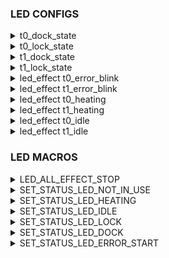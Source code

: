 ### LED CONFIGS


<details><summary>t0_dock_state</summary>

```  
[led_effect t0_dock_state]
   autostart:              false
   frame_rate:             24
   leds:
       neopixel:t0_led
   layers:
     static  10 1 top (0.5,0.5,0.5)
```
</details>

<details><summary>t0_lock_state</summary>

```  
[led_effect t0_lock_state]
     autostart:              false
     frame_rate:             24
     leds:
         neopixel:t0_led
     layers:
       static  10 1 top (0,0.5,0)

```
</details>

<details><summary>t1_dock_state</summary>

```  
[led_effect t1_dock_state]
    autostart:              false
    frame_rate:             24
    leds:
        neopixel:t1_led
    layers:
      static  10 1 top (0.5,0.5,0.5)
```
</details>

<details><summary>t1_lock_state</summary>

```
[led_effect t1_lock_state]
   autostart:              false
   frame_rate:             24
   leds:
       neopixel:t1_led
   layers:
     static  10 1 top (0,0.5,0)
```
</details>

<details><summary>led_effect t0_error_blink</summary>

```      
[led_effect t0_error_blink]
   autostart:              false
   frame_rate:             24
   leds:
       neopixel:t0_led
   layers:
      strobe 1 2 add (1.0,0,0)
```

</details>

<details><summary>led_effect t1_error_blink</summary>

```      
[led_effect t1_error_blink]
   autostart:              false
   frame_rate:             24
   leds:
      neopixel:t1_led
   layers:
      strobe 1 2 add (1.0,0,0)
```
</details>

<details><summary>led_effect t0_heating</summary>

```
[led_effect t0_heating]
   autostart:              false
   frame_rate:             24
   leds:
       neopixel:t0_led
   layers:
       breathing  3 0 screen (0.5,0.6,0.05)
```
</details>

<details><summary>led_effect t1_heating</summary>

```
      
[led_effect t1_heating]
   autostart:              false
   frame_rate:             24
   leds:
      neopixel:t1_led
   layers:
      breathing  3 0 screen (0.5,0.6,0.05)

```
</details>

<details><summary>led_effect t0_idle</summary>

```

[led_effect t0_idle]
   autostart:              false
   frame_rate:             24
   leds:
       neopixel:t0_led
   layers:
      static  10 1 top (0,1,0.7) 
      #static  10 1 top (0.5,0.5,0.5)

```
</details>

<details><summary>led_effect t1_idle</summary>

```

      
[led_effect t1_idle]
   autostart:              false
   frame_rate:             24
   leds:
      neopixel:t1_led
   layers:
      static  10 1 top (0,1,0.7) 

```
</details>

### LED MACROS


<details><summary>LED_ALL_EFFECT_STOP</summary>

```

[gcode_macro LED_ALL_EFFECT_STOP]
gcode:

   SET_LED_EFFECT EFFECT=t{params.T}_lock_state STOP=1
   SET_LED_EFFECT EFFECT=t{params.T}_error_blink  STOP=1
   SET_LED_EFFECT EFFECT=t{params.T}_dock_state STOP=1
   SET_LED_EFFECT EFFECT=t{params.T}_heating STOP=1
   SET_LED_EFFECT EFFECT=t{params.T}_idle STOP=1

```
</details>

<details><summary>SET_STATUS_LED_NOT_IN_USE</summary>

```

[gcode_macro SET_STATUS_LED_NOT_IN_USE]
   gcode:
     LED_ALL_EFFECT_STOP T={params.T}

```
</details>

<details><summary>SET_STATUS_LED_HEATING</summary>

```
   
[gcode_macro SET_STATUS_LED_HEATING]
gcode:
  LED_ALL_EFFECT_STOP T={params.T}
  SET_LED_EFFECT EFFECT=t{params.T}_heating

```
</details>

<details><summary>SET_STATUS_LED_IDLE</summary>

```


[gcode_macro SET_STATUS_LED_IDLE]
gcode:
 LED_ALL_EFFECT_STOP T={params.T}
 SET_LED_EFFECT EFFECT=t{params.T}_idle
       
```
</details>

<details><summary>SET_STATUS_LED_LOCK</summary>

```
        
[gcode_macro SET_STATUS_LED_LOCK]
gcode:
   LED_ALL_EFFECT_STOP T={params.T}
   SET_LED_EFFECT EFFECT=t{params.T}_lock_state  

```
</details>

<details><summary>SET_STATUS_LED_DOCK</summary>

```



[gcode_macro SET_STATUS_LED_DOCK]
gcode:
  LED_ALL_EFFECT_STOP T={params.T}
  {% if printer["gcode_macro VARIABLES_LIST"]["print_status"]|int < 1 %}
     SET_LED_EFFECT EFFECT=t{params.T}_dock_state 
  {% else %}
      SET_STATUS_LED_IDLE T={params.T}
  {% endif %}
  
```
</details>

<details><summary>SET_STATUS_LED_ERROR_START</summary>

```
  
[gcode_macro SET_STATUS_LED_ERROR_START]
gcode:
   LED_ALL_EFFECT_STOP T={params.T}
   SET_LED_EFFECT EFFECT=t{params.T}_error_blink  

```
</details>
   

